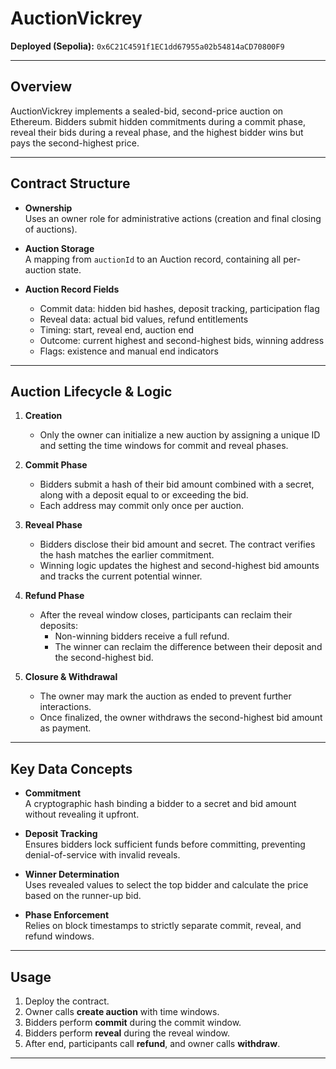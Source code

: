 # AuctionVickrey

**Deployed (Sepolia):** `0x6C21C4591f1EC1dd67955a02b54814aCD70800F9`

---

## Overview

AuctionVickrey implements a sealed-bid, second-price auction on Ethereum. Bidders submit hidden commitments during a commit phase, reveal their bids during a reveal phase, and the highest bidder wins but pays the second-highest price.

---

## Contract Structure

- **Ownership**  
  Uses an owner role for administrative actions (creation and final closing of auctions).

- **Auction Storage**  
  A mapping from `auctionId` to an Auction record, containing all per-auction state.

- **Auction Record Fields**  
  - Commit data: hidden bid hashes, deposit tracking, participation flag  
  - Reveal data: actual bid values, refund entitlements  
  - Timing: start, reveal end, auction end  
  - Outcome: current highest and second-highest bids, winning address  
  - Flags: existence and manual end indicators

---

## Auction Lifecycle & Logic

1. **Creation**  
   - Only the owner can initialize a new auction by assigning a unique ID and setting the time windows for commit and reveal phases.

2. **Commit Phase**  
   - Bidders submit a hash of their bid amount combined with a secret, along with a deposit equal to or exceeding the bid.  
   - Each address may commit only once per auction.

3. **Reveal Phase**  
   - Bidders disclose their bid amount and secret. The contract verifies the hash matches the earlier commitment.  
   - Winning logic updates the highest and second-highest bid amounts and tracks the current potential winner.

4. **Refund Phase**  
   - After the reveal window closes, participants can reclaim their deposits:  
     - Non-winning bidders receive a full refund.  
     - The winner can reclaim the difference between their deposit and the second-highest bid.

5. **Closure & Withdrawal**  
   - The owner may mark the auction as ended to prevent further interactions.  
   - Once finalized, the owner withdraws the second-highest bid amount as payment.

---

## Key Data Concepts

- **Commitment**  
  A cryptographic hash binding a bidder to a secret and bid amount without revealing it upfront.

- **Deposit Tracking**  
  Ensures bidders lock sufficient funds before committing, preventing denial-of-service with invalid reveals.

- **Winner Determination**  
  Uses revealed values to select the top bidder and calculate the price based on the runner-up bid.

- **Phase Enforcement**  
  Relies on block timestamps to strictly separate commit, reveal, and refund windows.

---

## Usage

1. Deploy the contract.  
2. Owner calls **create auction** with time windows.  
3. Bidders perform **commit** during the commit window.  
4. Bidders perform **reveal** during the reveal window.  
5. After end, participants call **refund**, and owner calls **withdraw**.

---